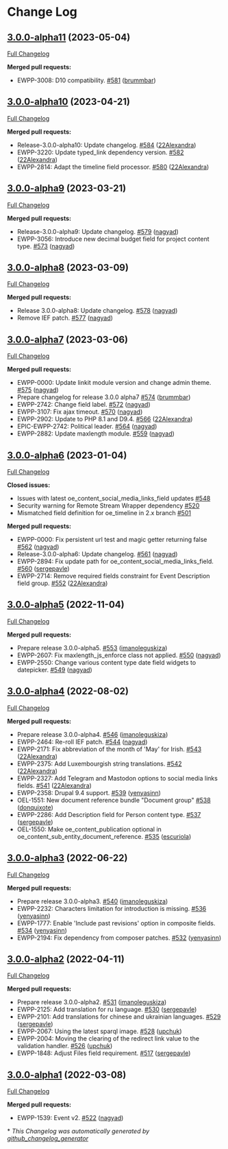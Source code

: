 # Change Log

## [3.0.0-alpha11](https://github.com/openeuropa/oe_content/tree/3.0.0-alpha11) (2023-05-04)
[Full Changelog](https://github.com/openeuropa/oe_content/compare/3.0.0-alpha10...3.0.0-alpha11)

**Merged pull requests:**

- EWPP-3008: D10 compatibility. [\#581](https://github.com/openeuropa/oe_content/pull/581) ([brummbar](https://github.com/brummbar))

## [3.0.0-alpha10](https://github.com/openeuropa/oe_content/tree/3.0.0-alpha10) (2023-04-21)
[Full Changelog](https://github.com/openeuropa/oe_content/compare/3.0.0-alpha9...3.0.0-alpha10)

**Merged pull requests:**

- Release-3.0.0-alpha10: Update changelog. [\#584](https://github.com/openeuropa/oe_content/pull/584) ([22Alexandra](https://github.com/22Alexandra))
- EWPP-3220: Update typed\_link dependency version. [\#582](https://github.com/openeuropa/oe_content/pull/582) ([22Alexandra](https://github.com/22Alexandra))
- EWPP-2814: Adapt the timeline field processor. [\#580](https://github.com/openeuropa/oe_content/pull/580) ([22Alexandra](https://github.com/22Alexandra))

## [3.0.0-alpha9](https://github.com/openeuropa/oe_content/tree/3.0.0-alpha9) (2023-03-21)
[Full Changelog](https://github.com/openeuropa/oe_content/compare/3.0.0-alpha8...3.0.0-alpha9)

**Merged pull requests:**

- Release-3.0.0-alpha9: Update changelog. [\#579](https://github.com/openeuropa/oe_content/pull/579) ([nagyad](https://github.com/nagyad))
- EWPP-3056: Introduce new decimal budget field for project content type. [\#573](https://github.com/openeuropa/oe_content/pull/573) ([nagyad](https://github.com/nagyad))

## [3.0.0-alpha8](https://github.com/openeuropa/oe_content/tree/3.0.0-alpha8) (2023-03-09)
[Full Changelog](https://github.com/openeuropa/oe_content/compare/3.0.0-alpha7...3.0.0-alpha8)

**Merged pull requests:**

- Release 3.0.0-alpha8: Update changelog. [\#578](https://github.com/openeuropa/oe_content/pull/578) ([nagyad](https://github.com/nagyad))
- Remove IEF patch. [\#577](https://github.com/openeuropa/oe_content/pull/577) ([nagyad](https://github.com/nagyad))

## [3.0.0-alpha7](https://github.com/openeuropa/oe_content/tree/3.0.0-alpha7) (2023-03-06)

[Full Changelog](https://github.com/openeuropa/oe_content/compare/3.0.0-alpha6...3.0.0-alpha7)

**Merged pull requests:**

- EWPP-0000: Update linkit module version and change admin theme. [\#575](https://github.com/openeuropa/oe_content/pull/575) ([nagyad](https://github.com/nagyad))
- Prepare changelog for release 3.0.0 alpha7 [\#574](https://github.com/openeuropa/oe_content/pull/574) ([brummbar](https://github.com/brummbar))
- EWPP-2742: Change field label. [\#572](https://github.com/openeuropa/oe_content/pull/572) ([nagyad](https://github.com/nagyad))
- EWPP-3107: Fix ajax timeout. [\#570](https://github.com/openeuropa/oe_content/pull/570) ([nagyad](https://github.com/nagyad))
- EWPP-2902: Update to PHP 8.1 and D9.4. [\#566](https://github.com/openeuropa/oe_content/pull/566) ([22Alexandra](https://github.com/22Alexandra))
- EPIC-EWPP-2742: Political leader. [\#564](https://github.com/openeuropa/oe_content/pull/564) ([nagyad](https://github.com/nagyad))
- EWPP-2882: Update maxlength module. [\#559](https://github.com/openeuropa/oe_content/pull/559) ([nagyad](https://github.com/nagyad))

## [3.0.0-alpha6](https://github.com/openeuropa/oe_content/tree/3.0.0-alpha6) (2023-01-04)
[Full Changelog](https://github.com/openeuropa/oe_content/compare/3.0.0-alpha5...3.0.0-alpha6)

**Closed issues:**

- Issues with latest oe\_content\_social\_media\_links\_field updates [\#548](https://github.com/openeuropa/oe_content/issues/548)
- Security warning for Remote Stream Wrapper dependency  [\#520](https://github.com/openeuropa/oe_content/issues/520)
- Mismatched field definition for oe\_timeline in 2.x branch [\#501](https://github.com/openeuropa/oe_content/issues/501)

**Merged pull requests:**

- EWPP-0000: Fix persistent url test and magic getter returning false [\#562](https://github.com/openeuropa/oe_content/pull/562) ([nagyad](https://github.com/nagyad))
- Release-3.0.0-alpha6: Update changelog. [\#561](https://github.com/openeuropa/oe_content/pull/561) ([nagyad](https://github.com/nagyad))
- EWPP-2894: Fix update path for oe\_content\_social\_media\_links\_field. [\#560](https://github.com/openeuropa/oe_content/pull/560) ([sergepavle](https://github.com/sergepavle))
- EWPP-2714: Remove required fields constraint for Event Description field group. [\#552](https://github.com/openeuropa/oe_content/pull/552) ([22Alexandra](https://github.com/22Alexandra))

## [3.0.0-alpha5](https://github.com/openeuropa/oe_content/tree/3.0.0-alpha5) (2022-11-04)
[Full Changelog](https://github.com/openeuropa/oe_content/compare/3.0.0-alpha4...3.0.0-alpha5)

**Merged pull requests:**

- Prepare release 3.0.0-alpha5. [\#553](https://github.com/openeuropa/oe_content/pull/553) ([imanoleguskiza](https://github.com/imanoleguskiza))
- EWPP-2607: Fix maxlength\_js\_enforce class not applied. [\#550](https://github.com/openeuropa/oe_content/pull/550) ([nagyad](https://github.com/nagyad))
- EWPP-2550: Change various content type date field widgets to datepicker. [\#549](https://github.com/openeuropa/oe_content/pull/549) ([nagyad](https://github.com/nagyad))

## [3.0.0-alpha4](https://github.com/openeuropa/oe_content/tree/3.0.0-alpha4) (2022-08-02)

[Full Changelog](https://github.com/openeuropa/oe_content/compare/3.0.0-alpha3...3.0.0-alpha4)

**Merged pull requests:**

- Prepare release 3.0.0-alpha4. [\#546](https://github.com/openeuropa/oe_content/pull/546) ([imanoleguskiza](https://github.com/imanoleguskiza))
- EWPP-2464: Re-roll IEF patch. [\#544](https://github.com/openeuropa/oe_content/pull/544) ([nagyad](https://github.com/nagyad))
- EWPP-2171: Fix abbreviation of the month of 'May' for Irish. [\#543](https://github.com/openeuropa/oe_content/pull/543) ([22Alexandra](https://github.com/22Alexandra))
- EWPP-2375: Add Luxembourgish string translations. [\#542](https://github.com/openeuropa/oe_content/pull/542) ([22Alexandra](https://github.com/22Alexandra))
- EWPP-2327: Add Telegram and Mastodon options to social media links fields. [\#541](https://github.com/openeuropa/oe_content/pull/541) ([22Alexandra](https://github.com/22Alexandra))
- EWPP-2358: Drupal 9.4 support. [\#539](https://github.com/openeuropa/oe_content/pull/539) ([yenyasinn](https://github.com/yenyasinn))
- OEL-1551: New document reference bundle "Document group" [\#538](https://github.com/openeuropa/oe_content/pull/538) ([donquixote](https://github.com/donquixote))
- EWPP-2286: Add Description field for Person content type. [\#537](https://github.com/openeuropa/oe_content/pull/537) ([sergepavle](https://github.com/sergepavle))
- OEL-1550: Make oe\_content\_publication optional in oe\_content\_sub\_entity\_document\_reference. [\#535](https://github.com/openeuropa/oe_content/pull/535) ([escuriola](https://github.com/escuriola))

## [3.0.0-alpha3](https://github.com/openeuropa/oe_content/tree/3.0.0-alpha3) (2022-06-22)

[Full Changelog](https://github.com/openeuropa/oe_content/compare/3.0.0-alpha2...3.0.0-alpha3)

**Merged pull requests:**

- Prepare release 3.0.0-alpha3. [\#540](https://github.com/openeuropa/oe_content/pull/540) ([imanoleguskiza](https://github.com/imanoleguskiza))
- EWPP-2232: Characters limitation for introduction is missing. [\#536](https://github.com/openeuropa/oe_content/pull/536) ([yenyasinn](https://github.com/yenyasinn))
- EWPP-1777: Enable 'Include past revisions' option in composite fields. [\#534](https://github.com/openeuropa/oe_content/pull/534) ([yenyasinn](https://github.com/yenyasinn))
- EWPP-2194: Fix dependency from composer patches. [\#532](https://github.com/openeuropa/oe_content/pull/532) ([yenyasinn](https://github.com/yenyasinn))

## [3.0.0-alpha2](https://github.com/openeuropa/oe_content/tree/3.0.0-alpha2) (2022-04-11)

[Full Changelog](https://github.com/openeuropa/oe_content/compare/3.0.0-alpha1...3.0.0-alpha2)

**Merged pull requests:**

- Prepare release 3.0.0-alpha2. [\#531](https://github.com/openeuropa/oe_content/pull/531) ([imanoleguskiza](https://github.com/imanoleguskiza))
- EWPP-2125: Add translation for ru language. [\#530](https://github.com/openeuropa/oe_content/pull/530) ([sergepavle](https://github.com/sergepavle))
- EWPP-2101: Add translations for chinese and ukrainian languages. [\#529](https://github.com/openeuropa/oe_content/pull/529) ([sergepavle](https://github.com/sergepavle))
- EWPP-2067: Using the latest sparql image. [\#528](https://github.com/openeuropa/oe_content/pull/528) ([upchuk](https://github.com/upchuk))
- EWPP-2004: Moving the clearing of the redirect link value to the validation handler. [\#526](https://github.com/openeuropa/oe_content/pull/526) ([upchuk](https://github.com/upchuk))
- EWPP-1848: Adjust Files field requirement. [\#517](https://github.com/openeuropa/oe_content/pull/517) ([sergepavle](https://github.com/sergepavle))

## [3.0.0-alpha1](https://github.com/openeuropa/oe_content/tree/3.0.0-alpha1) (2022-03-08)

[Full Changelog](https://github.com/openeuropa/oe_content/compare/2.8.0...3.0.0-alpha1)

**Merged pull requests:**

- EWPP-1539: Event v2. [\#522](https://github.com/openeuropa/oe_content/pull/522) ([nagyad](https://github.com/nagyad))



\* *This Changelog was automatically generated by [github_changelog_generator](https://github.com/github-changelog-generator/github-changelog-generator)*
